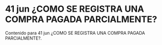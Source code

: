 # 41 jun  ¿COMO SE REGISTRA UNA COMPRA PAGADA PARCIALMENTE?

Contenido para 41 jun  ¿COMO SE REGISTRA UNA COMPRA PAGADA PARCIALMENTE?.
